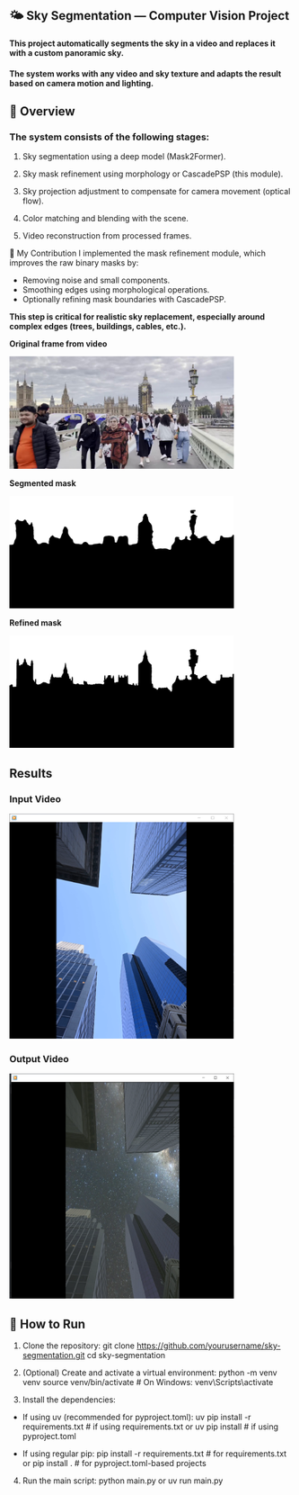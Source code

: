 ## 🌤 Sky Segmentation — Computer Vision Project
#### This project automatically segments the sky in a video and replaces it with a custom panoramic sky.
#### The system works with any video and sky texture and adapts the result based on camera motion and lighting.

## 🚀 Overview
### The system consists of the following stages:

1. Sky segmentation using a deep model (Mask2Former).

2. Sky mask refinement using morphology or CascadePSP (this module).

3. Sky projection adjustment to compensate for camera movement (optical flow).

4. Color matching and blending with the scene.

5. Video reconstruction from processed frames.

👤 My Contribution
I implemented the mask refinement module, which improves the raw binary masks by:
* Removing noise and small components.
* Smoothing edges using morphological operations.
* Optionally refining mask boundaries with CascadePSP.

**This step is critical for realistic sky replacement, especially around complex edges (trees, buildings, cables, etc.).**

**Original frame from video**
<p><img height="200" src="./readme_files/original_frame.jpg" title="original frame from video" width="400"/></p>

**Segmented mask**
<p><img height="200" src="./readme_files/segmented_mask.png" title="segmented mask" width="400"/></p>

**Refined mask**
<p><img height="200" src="./readme_files/refined_mask.png" title="refined mask" width="400"/></p>

## Results

### Input Video
[<img alt="Input Video Preview" height="400" src="./readme_files/preview/input_video_preview.png" width="400"/>](./res/videos/City_ground.mp4)

### Output Video

[<img alt="Output Video Preview" height="400" src="readme_files/preview/ouput_video_preview.png" width="400"/>](./res/out/City_ground_example.mp4)

## 🎯 How to Run
1. Clone the repository:
    git clone https://github.com/yourusername/sky-segmentation.git
    cd sky-segmentation

2. (Optional) Create and activate a virtual environment:
python -m venv venv
source venv/bin/activate        # On Windows: venv\Scripts\activate

3. Install the dependencies:
* If using uv (recommended for pyproject.toml):
uv pip install -r requirements.txt    # if using requirements.txt
or
uv pip install                        # if using pyproject.toml

* If using regular pip:
pip install -r requirements.txt      # for requirements.txt
or
pip install .                        # for pyproject.toml-based projects

4. Run the main script:
python main.py
or
uv run main.py